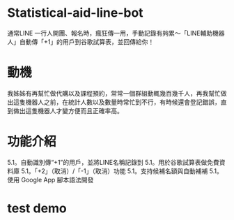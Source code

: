 # Statistical-aid-line-bot

通常LINE 一行人開團、報名時，瘋狂傳一用，手動記錄有夠累～「LINE輔助機器人」自動傳「+1」的用戶到谷歌試算表，並回傳給你！
# 動機
我姊姊有再幫忙做代購以及課程預約，常常一個群組動輒幾百幾千人，再我幫忙做出這隻機器人之前，在統計人數以及數量時常忙到不行，有時候還會登記錯誤，直到做出這隻機器人才變方便而且正確率高。
# 功能介紹
5.1。自動識別傳“+1”的用戶，並將LINE名稱記錄到
5.1。用於谷歌試算表做免費資料庫
5.1。「+2」（取消）/「-1」（取消）功能
5.1。支持候補名額與自動補補
5.1。使用 Google App 腳本語法開發
# test demo

